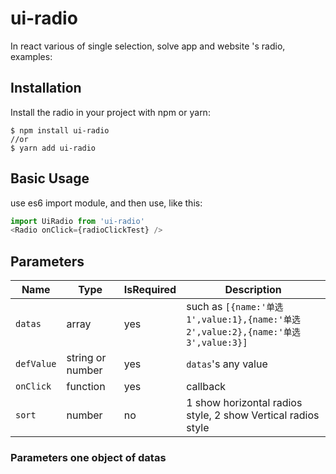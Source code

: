 # ui-radio

In react various of single selection, solve app and website 's radio, examples:

## Installation

Install the radio in your project with npm or yarn:

```shell
$ npm install ui-radio
//or
$ yarn add ui-radio
```

## Basic Usage

use es6 import module, and then use, like this:

```javascript
import UiRadio from 'ui-radio'
<Radio onClick={radioClickTest} />
```

## Parameters

| Name      | Type   | IsRequired | Description |
| --------- | ------ | ---------- | ----------- |
| `datas`   | array  | yes        | such as `[{name:'单选1',value:1},{name:'单选2',value:2},{name:'单选3',value:3}]` |
| `defValue`| string or number  | yes  | `datas`'s any value |
| `onClick`| function  | yes  | callback |
| `sort`| number  | no  | 1 show horizontal radios style, 2 show Vertical radios style |

### Parameters one object of datas
